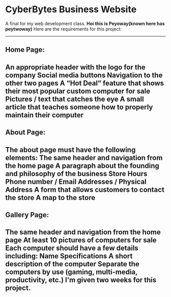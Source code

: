 # CyberBytes Business Website
A final for my web development class.
**Hoi this is Peyoway(known here has peytwoway)**
Here are the requirements for this project:

---
Home Page:
---
An appropriate header with the logo for the company
Social media buttons
Navigation to the other two pages
A “Hot Deal” feature that shows their most popular custom computer for sale
Pictures / text that catches the eye
A small article that teaches someone how to properly maintain their computer
---
About Page:
---
The about page must have the following elements:
The same header and navigation from the home page
A paragraph about the founding and philosophy of the business
Store Hours
Phone number / Email Addresses / Physical Address
A form that allows customers to contact the store
A map to the store
---
Gallery Page:
---
The same header and navigation from the home page
At least 10 pictures of computers for sale
Each computer should have a few details including:
Name
Specifications
A short description of the computer
Separate the computers by use (gaming, multi-media, productivity, etc.)
I'm given two weeks for this project. 
---

